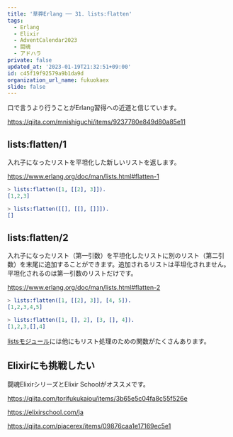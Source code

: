 ```yaml
---
title: '草莽Erlang ── 31. lists:flatten'
tags:
  - Erlang
  - Elixir
  - AdventCalendar2023
  - 闘魂
  - アドハラ
private: false
updated_at: '2023-01-19T21:32:51+09:00'
id: c45f19f92579a9b1da9d
organization_url_name: fukuokaex
slide: false
---
```


口で言うより行うことがErlang習得への近道と信じています。

https://qiita.com/mnishiguchi/items/9237780e849d80a85e11

## lists:flatten/1

入れ子になったリストを平坦化した新しいリストを返します。

https://www.erlang.org/doc/man/lists.html#flatten-1

```erlang
> lists:flatten([1, [[2], 3]]).
[1,2,3]

> lists:flatten([[], [[], []]]).
[]
```

## lists:flatten/2

入れ子になったリスト（第一引数）を平坦化したリストに別のリスト（第二引数）を末尾に追加することができます。追加されるリストは平坦化されません。平坦化されるのは第一引数のリストだけです。

https://www.erlang.org/doc/man/lists.html#flatten-2

```erlang
> lists:flatten([1, [[2], 3]], [4, 5]).
[1,2,3,4,5]

> lists:flatten([1, [], 2], [3, [], 4]).
[1,2,3,[],4]
```

[listsモジュール](https://www.erlang.org/doc/man/lists.html)には他にもリスト処理のための関数がたくさんあります。

## Elixirにも挑戦したい

闘魂ElixirシリーズとElixir Schoolがオススメです。

https://qiita.com/torifukukaiou/items/3b65e5c04fa8c55f526e

https://elixirschool.com/ja

https://qiita.com/piacerex/items/09876caa1e17169ec5e1
